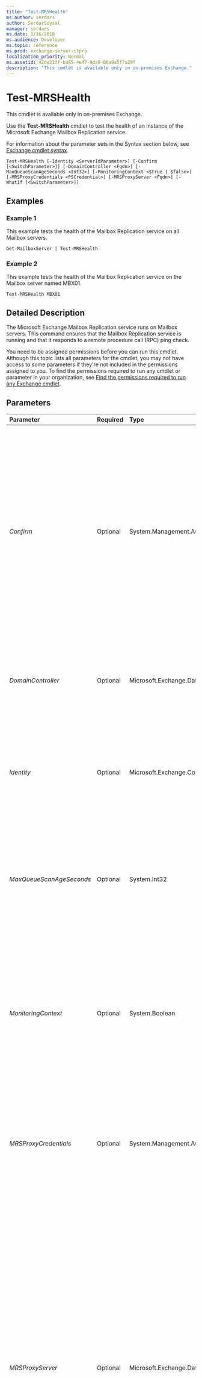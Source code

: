 ```yaml
---
title: "Test-MRSHealth"
ms.author: serdars
author: SerdarSoysal
manager: serdars
ms.date: 1/16/2018
ms.audience: Developer
ms.topic: reference
ms.prod: exchange-server-itpro
localization_priority: Normal
ms.assetid: 42de31ff-ba85-4e47-9da9-00a9a5f7a29f
description: "This cmdlet is available only in on-premises Exchange."
---
```


# Test-MRSHealth

This cmdlet is available only in on-premises Exchange. 
  
Use the **Test-MRSHealth** cmdlet to test the health of an instance of the Microsoft Exchange Mailbox Replication service.
  
For information about the parameter sets in the Syntax section below, see [Exchange cmdlet syntax](https://technet.microsoft.com/library/bb123552.aspx). 
  
```
Test-MRSHealth [-Identity <ServerIdParameter>] [-Confirm [<SwitchParameter>]] [-DomainController <Fqdn>] [-MaxQueueScanAgeSeconds <Int32>] [-MonitoringContext <$true | $false>] [-MRSProxyCredentials <PSCredential>] [-MRSProxyServer <Fqdn>] [-WhatIf [<SwitchParameter>]]

```

## Examples
<a name="Examples"> </a>

### Example 1

This example tests the health of the Mailbox Replication service on all Mailbox servers.
  
```
Get-MailboxServer | Test-MRSHealth
```

### Example 2

This example tests the health of the Mailbox Replication service on the Mailbox server named MBX01.
  
```
Test-MRSHealth MBX01
```

## Detailed Description
<a name="DetailedDescription"> </a>

The Microsoft Exchange Mailbox Replication service runs on Mailbox servers. This command ensures that the Mailbox Replication service is running and that it responds to a remote procedure call (RPC) ping check.
  
You need to be assigned permissions before you can run this cmdlet. Although this topic lists all parameters for the cmdlet, you may not have access to some parameters if they're not included in the permissions assigned to you. To find the permissions required to run any cmdlet or parameter in your organization, see [Find the permissions required to run any Exchange cmdlet](https://technet.microsoft.com/library/mt432940.aspx).
  
## Parameters
<a name="DetailedDescription"> </a>

|**Parameter**|**Required**|**Type**|**Description**|
|:-----|:-----|:-----|:-----|
| _Confirm_ <br/> |Optional  <br/> |System.Management.Automation.SwitchParameter  <br/> | The _Confirm_ switch specifies whether to show or hide the confirmation prompt. How this switch affects the cmdlet depends on if the cmdlet requires confirmation before proceeding. <br/>  Destructive cmdlets (for example, **Remove-\*** cmdlets) have a built-in pause that forces you to acknowledge the command before proceeding. For these cmdlets, you can skip the confirmation prompt by using this exact syntax: `-Confirm:$false`.  <br/>  Most other cmdlets (for example, **New-\*** and **Set-\*** cmdlets) don't have a built-in pause. For these cmdlets, specifying the _Confirm_ switch without a value introduces a pause that forces you acknowledge the command before proceeding. <br/> |
| _DomainController_ <br/> |Optional  <br/> |Microsoft.Exchange.Data.Fqdn  <br/> |The _DomainController_ parameter specifies the domain controller that's used by this cmdlet to read data from or write data to Active Directory. You identify the domain controller by its fully qualified domain name (FQDN). For example, `dc01.contoso.com`.  <br/> |
| _Identity_ <br/> |Optional  <br/> |Microsoft.Exchange.Configuration.Tasks.ServerIdParameter  <br/> | The _Identity_ parameter specifies the server on which to perform the health test. You can use any value that uniquely identifies the server. For example: <br/>  Name <br/>  Distinguished name (DN) <br/>  `ExchangeLegacyDN` <br/>  GUID <br/>  If you don't specify the server, the command runs on the local server. <br/> |
| _MaxQueueScanAgeSeconds_ <br/> |Optional  <br/> |System.Int32  <br/> |The _MaxQueueScanAgeSeconds_ parameter specifies the threshold for the **last queue scan** property. If the time stamp on the **last queue scan** property is older than the value specified by this parameter, an error event is created that shows the Mailbox Replication service isn't scanning mailbox database queues. The default value is 1800 seconds (30 minutes). <br/> |
| _MonitoringContext_ <br/> |Optional  <br/> |System.Boolean  <br/> |The _MonitoringContext_ parameter specifies whether to include the associated monitoring events and performance counters in the results. Valid values for this parameter are `$true` or `$false`. The default value is  `$false`. If you specify the value  `$true`, the monitoring events and performance counters are included in the command results. Typically, you include the monitoring events and performance counters in the results when the output is passed to MicrosoftSystem Center Operations Manager (SCOM).  <br/> |
| _MRSProxyCredentials_ <br/> |Optional  <br/> |System.Management.Automation.PSCredential  <br/> |The _MRSProxyCredentials_ parameter specifies the credentials that are required for the **MRSProxyPingCheck** test on the server that's specified by the _MRSProxyServer_ parameter. <br/> This parameter requires you to create a credentials object by using the **Get-Credential** cmdlet. For more information, see[Get-Credential](https://go.microsoft.com/fwlink/p/?linkId=142122).  <br/> |
| _MRSProxyServer_ <br/> |Optional  <br/> |Microsoft.Exchange.Data.Fqdn  <br/> | The _MRSProxyServer_ parameter specifies the fully qualified domain name (FQDN) of the target server for the **MRSProxyPingCheck** test. <br/>  The Microsoft Replication proxy service is part of the Mailbox Replication service, and is used for remote mailbox moves. However, the Mailbox Replication proxy service communicates only with the Mailbox Replication service on another server. You can test the Mailbox Replication proxy service in the following ways: <br/>  If you specify an _MRSProxyServer_ value, and you specify the source server by using the _Identity_ parameter, the test is performed between that server and the target server specified by the _MRSProxyServer_ parameter. <br/>  If you specify an _MRSProxyServer_ value, and you don't specify a source server by using the _Identity_ parameter, the test is performed between the local server and the target server specified by the _MRSProxyServer_ parameter. <br/>  If you don't specify an _MRSProxyServer_ value or an _Identity_ value, the test is performed between the Mailbox Replication service and the Mailbox Replication proxy service on the local server. <br/> |
| _WhatIf_ <br/> |Optional  <br/> |System.Management.Automation.SwitchParameter  <br/> |The _WhatIf_ switch simulates the actions of the command. You can use this switch to view the changes that would occur without actually applying those changes. You don't need to specify a value with this switch. <br/> |
   
## Input Types
<a name="InputTypes"> </a>

To see the input types that this cmdlet accepts, see [Cmdlet Input and Output Types](http://go.microsoft.com/fwlink/p/?linkId=616387). If the Input Type field for a cmdlet is blank, the cmdlet doesn't accept input data. 
  
## Return Types
<a name="ReturnTypes"> </a>

To see the return types, which are also known as output types, that this cmdlet accepts, see [Cmdlet Input and Output Types](http://go.microsoft.com/fwlink/p/?linkId=616387). If the Output Type field is blank, the cmdlet doesn't return data. 
  

